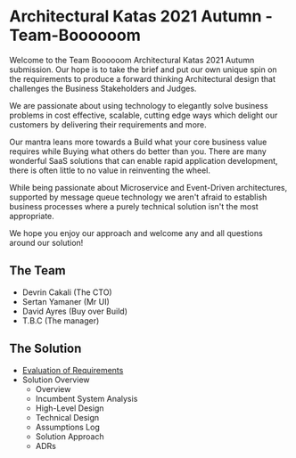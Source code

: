 # Architectural Katas 2021 Autumn - Team-Boooooom

Welcome to the Team Boooooom Architectural Katas 2021 Autumn submission. Our hope is to take the brief and put our own unique spin on the requirements to produce a forward thinking Architectural design that challenges the Business Stakeholders and Judges.

We are passionate about using technology to elegantly solve business problems in cost effective, scalable, cutting edge ways which delight our customers by delivering their requirements and more.

Our mantra leans more towards a Build what your core business value requires while Buying what others do better than you. There are many wonderful SaaS solutions that can enable rapid application development, there is often little to no value in reinventing the wheel.

While being passionate about Microservice and Event-Driven architectures, supported by message queue technology we aren't afraid to establish business processes where a purely technical solution isn't the most appropriate.

We hope you enjoy our approach and welcome any and all questions around our solution!

## The Team
- Devrin Cakali (The CTO)
- Sertan Yamaner (Mr UI)
- David Ayres (Buy over Build)
- T.B.C (The manager)

## The Solution
- [Evaluation of Requirements](https://github.com/DavidAyresAsos/Team-Boooooom/blob/main/evaluation_of_requirements.md)
- Solution Overview
  - Overview
  - Incumbent System Analysis
  - High-Level Design
  - Technical Design
  - Assumptions Log
  - Solution Approach
  - ADRs
